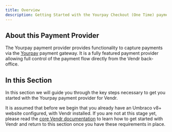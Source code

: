 ```yaml
---
title: Overview
description: Getting Started with the Yourpay Checkout (One Time) payment provider for Vendr, the eCommerce solution for Umbraco v8+
---
```


## About this Payment Provider

The Yourpay payment provider provides functionality to capture payments via the [Yourpay](https://www.yourpay.io) payment gateway. It is a fully featured payment provider allowing full control of the payment flow directly from the Vendr back-office.

## In this Section

In this section we will guide you through the key steps necessary to get you started with the Yourpay payment provider for Vendr.

It is assumed that before we begin that you already have an Umbraco v8+ website configured, with Vendr installed. If you are not at this stage yet, please read the [core Vendr documentation](../../../../../core/) to learn how to get started with Vendr and return to this section once you have these requirements in place.